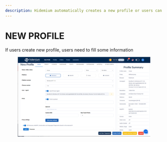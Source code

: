 ```yaml
---
description: Hidemium automatically creates a new profile or users can create a profile !
---
```


# NEW PROFILE

If users create new profile, users need to fill some information

<figure><img src="../../.gitbook/assets/29.png" alt=""><figcaption></figcaption></figure>
